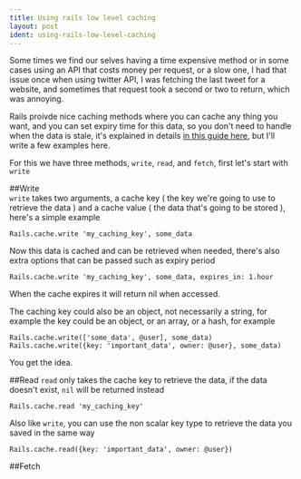 ```yaml
---
title: Using rails low level caching
layout: post
ident: using-rails-low-level-caching
---
```

Some times we find our selves having a time expensive method or in some cases
using an API that costs money per request, or a slow one, I had that issue once
when using twitter API, I was fetching the last tweet for a website, and
sometimes that request took a second or two to return, which was annoying.
<!-- more -->
Rails proivde nice caching methods where you can cache any thing you want, and
you can set expiry time for this data, so you don't need to handle when the data
is stale, it's explained in details [in this guide
here][rails-low-level-caching-url], but I'll write a few examples here.

For this we have three methods, `write`, `read`, and `fetch`, first let's start
with `write`

##Write  
`write` takes two arguments, a cache key ( the key we're going to use to
retrieve the data ) and a cache value ( the data that's going to be stored ),
here's a simple example

    Rails.cache.write 'my_caching_key', some_data
Now this data is cached and can be retrieved when needed, there's also extra
options that can be passed such as expiry period

    Rails.cache.write 'my_caching_key', some_data, expires_in: 1.hour
When the cache expires it will return nil when accessed.

The caching key could also be an object, not necessarily a string, for example
the key could be an object, or an array, or a hash, for example

    Rails.cache.write(['some_data', @user], some_data)
    Rails.cache.write({key: 'important_data', owner: @user}, some_data)
You get the idea.

##Read
`read` only takes the cache key to retrieve the data, if the data doesn't exist,
`nil` will be returned instead

    Rails.cache.read 'my_caching_key'
Also like `write`, you can use the non scalar key type to retrieve the data you
saved in the same way

    Rails.cache.read({key: 'important_data', owner: @user})

##Fetch

[rails-low-level-caching-url]: http://guides.rubyonrails.org/caching_with_rails.html#low-level-caching
